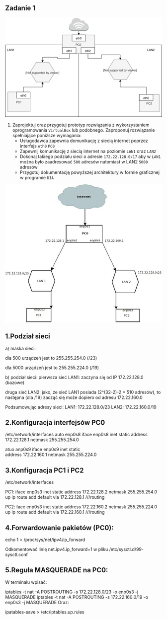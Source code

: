 Zadanie 1
----------

![zadanie 1](zadanie-1.svg)

1. Zaprojektuj oraz przygotuj prototyp rozwiązania z wykorzystaniem oprogramowania ``VirtualBox`` lub podobnego. 
Zaproponuj rozwiązanie spełniające poniższe wymagania:
   * Usługodawca zapewnia domunikację z siecią internet poprzez interfejs ``eth0`` ``PC0``
   * Zapewnij komunikację z siecią internet na poziomie ``LAN1`` oraz ``LAN2``
   * Dokonaj takiego podziału sieci o adresie ``172.22.128.0/17`` aby w ``LAN1`` można było zaadresować ``500`` adresów natomiast w LAN2 ``5000`` adresów    
   * Przygotuj dokumentację powyższej architektury w formie graficznej w programie ``DIA``
 
 
 ![zadanie 1 ](Diagram-8-exam.jpg)
 
1.Podział sieci
----------------
a) maska sieci:

dla 500 urządzeń jest to 255.255.254.0 (/23)

dla 5000 urządzeń jest to 255.255.224.0 (/19)

b) podział sieci: pierwsza sieć LAN1: zaczyna się od IP 172.22.128.0 (bazowe)

druga sieć LAN2: jako, że sieć LAN1 posiada (2^(32-2)-2 = 510 adresów), to następna (dla /19) zacząć się może dopiero od adresu 172.22.160.0

Podsumowując adresy sieci: LAN1: 172.22.128.0/23 LAN2: 172.22.160.0/19

2.Konfiguracja interfejsów PC0
----------------
/etc/network/interfaces
auto enp0s8
iface enp0s8 inet static
  address 172.22.128.1
  netmask 255.255.254.0
  
atuo anp0s9
iface enp0s9 inet static  
  address 172.22.160.1
  netmask 255.255.224.0
  
3.Konfiguracja PC1 i PC2
----------------
/etc/network/interfaces

PC1:
iface enp0s3 inet static
  address 172.22.128.2
  netmask 255.255.254.0
up ip route add default via 172.22.128.1 ///routing 

PC2:
face enp0s3 inet static 
  address 172.22.160.2
  netmask 255.255.224.0
up ip route add default via 172.22.160.1 ///routing

4.Forwardowanie pakietów (PC0):
----------------
echo 1 > /proc/sys/net/ipv4/ip_forward

Odkomentować linię net.ipv4.ip_forward=1 w pliku /etc/sysctl.d/99-sysctl.conf

5.Reguła MASQUERADE na PC0:
----------------
W terminalu wpisać:

iptables -t nat -A POSTROUTING -s 172.22.128.0/23 -o enp0s3 -j MASQUERADE
iptables -t nat -A POSTROUTING -s 172.22.160.0/19 -o enp0s3 -j MASQUERADE
Oraz:

ipatables-save > /etc/iptables.up.rules
